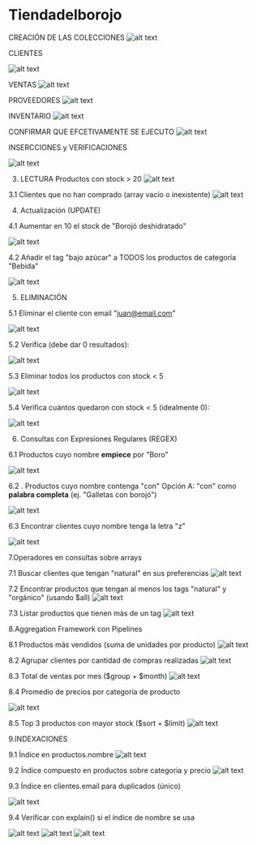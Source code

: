 # Tiendadelborojo

CREACIÓN DE LAS COLECCIONES
![alt text](image-1.png)

CLIENTES

![alt text](image-2.png)

VENTAS 
![alt text](image-3.png)

PROVEEDORES
![alt text](image-4.png)

INVENTARIO
![alt text](image-5.png)

CONFIRMAR QUE EFCETIVAMENTE SE EJECUTO 
![alt text](image-6.png)

INSERCCIONES y VERIFICACIONES

![alt text](image-7.png)

3. LECTURA
 Productos con stock > 20
![alt text](image-13.png)

3.1  Clientes que no han comprado (array vacío o inexistente)
![alt text](image-15.png)

4. Actualización (UPDATE)

4.1  Aumentar en 10 el stock de "Borojó deshidratado"

![alt text](image-17.png)

4.2  Añadir el tag "bajo azúcar" a TODOS los productos de categoría "Bebida"

![alt text](image-18.png)

5. ELIMINACIÓN

5.1 Eliminar el cliente con email "juan@email.com"

![alt text](image-19.png)

5.2 Verifica (debe dar 0 resultados):

![alt text](image-20.png)

5.3 Eliminar todos los productos con stock < 5

![alt text](image-21.png)

5.4  Verifica cuántos quedaron con stock < 5 (idealmente 0):

![alt text](image-22.png)

6. Consultas con Expresiones Regulares (REGEX)

6.1 Productos cuyo nombre **empiece** por "Boro"

![alt text](image-23.png)

6.2 . Productos cuyo nombre contenga "con"
Opción A: "con" como **palabra completa** (ej. "Galletas con borojó")

![alt text](image-24.png)

6.3 Encontrar clientes cuyo nombre tenga la letra "z"

![alt text](image-5.png)

7.Operadores en consultas sobre arrays

7.1 Buscar clientes que tengan "natural" en sus preferencias
![alt text](image-10.png)

7.2 Encontrar productos que tengan al menos los tags "natural" y "orgánico" (usando $all)
![alt text](image-12.png)

7.3 Listar productos que tienen más de un tag
![alt text](image-26.png)

8.Aggregation Framework con Pipelines

8.1 Productos más vendidos (suma de unidades por producto)
![alt text](image-27.png)

8.2 Agrupar clientes por cantidad de compras realizadas
![alt text](image-28.png)

8.3  Total de ventas por mes ($group + $month)
![alt text](image-29.png)

8.4 Promedio de precios por categoría de producto

![alt text](image-30.png)

8.5 Top 3 productos con mayor stock ($sort + $limit)
![alt text](image-31.png)

9.INDEXACIONES

9.1 Índice en productos.nombre
![alt text](image-32.png)

9.2 Índice compuesto en productos sobre categoria y precio
![alt text](image-33.png)

9.3 Índice en clientes.email para duplicados (único)

![alt text](image-34.png)

9.4 Verificar con explain() si el índice de nombre se usa

![alt text](image-36.png)
![alt text](image-37.png)
![alt text](image-38.png)